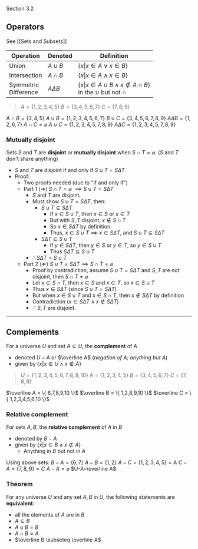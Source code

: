Section 3.2
## Operators
See [[Sets and Subsets]]

| Operation               | Denoted      | Definition                                                                       |
| ----------------------- | ------------ | -------------------------------------------------------------------------------- |
| Union                   | $A \cup B$   | $\{x\vert x\in A \lor x\in B\}$                                                  |
| Intersection            | $A \cap B$   | $\{x\vert x\in A \land x\in B\}$                                                 |
| Symmetric<br>Difference | $A \Delta B$ | $\{x\vert x\in A\cup B \land x\not\in A\cap B\}$<br>in the $\cup$ but not $\cap$ |

> $A=\{1,2,3,4,5\}$
> $B=\{3,4,5,6,7\}$
> $C=\{7,8,9\}$

$A\cap B = \{3,4,5\}$
$A\cup B = \{1,2,3,4,5,6,7\}$
$B\cup C = \{3,4,5,6,7,8,9\}$
$A\Delta B=\{1,2,6,7\}$
$A\cap C=\varnothing$
$A\cup C=\{1,2,3,4,5,7,8,9\}$
$A\Delta C=\{1,2,3,4,5,7,8,9\}$

### Mutually disjoint

Sets $S$ and $T$ are **disjoint** or **mutually disjoint** when $S\cap T = \varnothing$. ($S$ and $T$ don't share anything)
- $S$ and $T$ are disjoint if and only if $S\cup T=S\Delta T$
- Proof:
	- Two proofs needed (due to "if and only if")
	- Part 1 ($\Rightarrow$) $S\cap T = \varnothing$ $\implies S\cup T=S\Delta T$
		-  $S$ and $T$ are disjoint. 
		- Must show $S\cup T=S\Delta T$, then:
			- $S\cup T \subseteq S\Delta T$
				- If $x\in S\cup T$, then $x\in S$ or $x \in T$
				- But with $S,T$ disjoint, $x\not\in S \cap T$
				- So $x\in S\Delta T$ by definition
				- Thus, $x\in S\cup T \implies x \in S\Delta T$, and $S\cup T \subseteq S\Delta T$
			- $S\Delta T \subseteq S\cup T$
				- If $y\in S\Delta T$, then $y\in S$ or $y\in T$, so $y\in S\cup T$
				- Thus $S\Delta T \subseteq S\cup T$
		- $\therefore S\Delta T = S\cup T$
	- Part 2 ($\Leftarrow$)  $S\cup T=S\Delta T \implies S\cap T = \varnothing$ 
		- Proof by contradiction, assume $S\cup T = S\Delta T$ and $S,T$ are *not* disjoint, then $S\cap T \not = \varnothing$
		- Let $x\in S \cap T$, then $x\in S$ and $x\in T$, so $x\in S\cup T$
		- Thus $x \in S\Delta T$ (since $S\cup T = S\Delta T$)
		- But when $x \in S \cup T$ and $x \in S \cap T$, then $x \not \in S \Delta T$ by definition
		- Contradiction ($x\in S\Delta T \land x\not\in S \Delta T$)
		- $\therefore$ $S,T$ are disjoint.

---
## Complements

For a universe $U$ and set $A \subseteq U$, the **complement** of $A$
- denoted $U-A$ or $\overline A$ (*negation of $A$; anything but $A$*)
- given by $\{x|x\in U \land x \not \in A\}$

> $U=\{1,2,3,4,5,6,7,8,9,10\}$
> $A=\{1,2,3,4,5\}$
> $B=\{3,4,5,6,7\}$
> $C=\{7,8,9\}$

$\overline A = \{ 6,7,8,9,10 \}$ 
$\overline B = \{   1,2,8,9,10   \}$
$\overline C = \{    1,2,3,4,5,6,10     \}$


### Relative complement

For sets $A,B$, the **relative complement** of $A$ in $B$
- denoted by $B-A$
- given by $\{x|x\in B \land x \not \in A\}$
	- Anything in $B$ but not in $A$

Using above sets:
$B-A=\{    6,7    \}$
$A-B=\{     1,2     \}$
$A-C=\{     1,2,3,4,5     \}=A$
$C-A=\{7,8,9\}=C$
$A-A=\varnothing$
$U-A=\overline A$


### Theorem

For any universe $U$ and any set $A,B$ in $U$, the following statements are **equivalent**:
- all the elements of $A$ are in $B$
- $A\subseteq B$
- $A\cup B = B$
- $A\cap B = A$
- $\overline B \subseteq \overline A$

